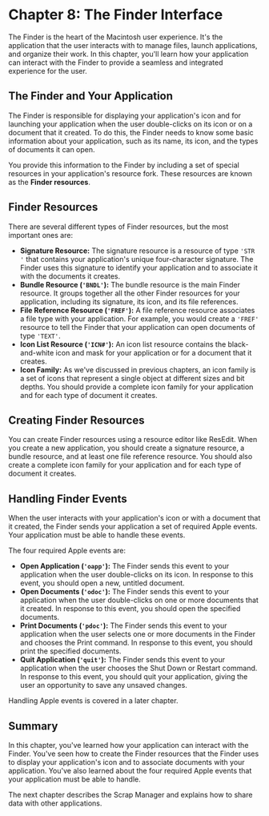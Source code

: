 # Chapter 8: The Finder Interface

The Finder is the heart of the Macintosh user experience. It's the application that the user interacts with to manage files, launch applications, and organize their work. In this chapter, you'll learn how your application can interact with the Finder to provide a seamless and integrated experience for the user.

## The Finder and Your Application

The Finder is responsible for displaying your application's icon and for launching your application when the user double-clicks on its icon or on a document that it created. To do this, the Finder needs to know some basic information about your application, such as its name, its icon, and the types of documents it can open.

You provide this information to the Finder by including a set of special resources in your application's resource fork. These resources are known as the **Finder resources**.

## Finder Resources

There are several different types of Finder resources, but the most important ones are:

*   **Signature Resource:** The signature resource is a resource of type `'STR '` that contains your application's unique four-character signature. The Finder uses this signature to identify your application and to associate it with the documents it creates.
*   **Bundle Resource (`'BNDL'`):** The bundle resource is the main Finder resource. It groups together all the other Finder resources for your application, including its signature, its icon, and its file references.
*   **File Reference Resource (`'FREF'`):** A file reference resource associates a file type with your application. For example, you would create a `'FREF'` resource to tell the Finder that your application can open documents of type `'TEXT'`.
*   **Icon List Resource (`'ICN#'`):** An icon list resource contains the black-and-white icon and mask for your application or for a document that it creates.
*   **Icon Family:** As we've discussed in previous chapters, an icon family is a set of icons that represent a single object at different sizes and bit depths. You should provide a complete icon family for your application and for each type of document it creates.

## Creating Finder Resources

You can create Finder resources using a resource editor like ResEdit. When you create a new application, you should create a signature resource, a bundle resource, and at least one file reference resource. You should also create a complete icon family for your application and for each type of document it creates.

## Handling Finder Events

When the user interacts with your application's icon or with a document that it created, the Finder sends your application a set of required Apple events. Your application must be able to handle these events.

The four required Apple events are:

*   **Open Application (`'oapp'`):** The Finder sends this event to your application when the user double-clicks on its icon. In response to this event, you should open a new, untitled document.
*   **Open Documents (`'odoc'`):** The Finder sends this event to your application when the user double-clicks on one or more documents that it created. In response to this event, you should open the specified documents.
*   **Print Documents (`'pdoc'`):** The Finder sends this event to your application when the user selects one or more documents in the Finder and chooses the Print command. In response to this event, you should print the specified documents.
*   **Quit Application (`'quit'`):** The Finder sends this event to your application when the user chooses the Shut Down or Restart command. In response to this event, you should quit your application, giving the user an opportunity to save any unsaved changes.

Handling Apple events is covered in a later chapter.

## Summary

In this chapter, you've learned how your application can interact with the Finder. You've seen how to create the Finder resources that the Finder uses to display your application's icon and to associate documents with your application. You've also learned about the four required Apple events that your application must be able to handle.

The next chapter describes the Scrap Manager and explains how to share data with other applications.
